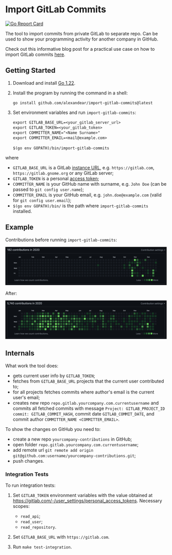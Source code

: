 # Import GitLab Commits

[![Go Report Card](https://goreportcard.com/badge/github.com/alexandear/import-gitlab-commits)](https://goreportcard.com/report/github.com/alexandear/import-gitlab-commits)

The tool to import commits from private GitLab to separate repo. Can be used to show your programming activity for another company in GitHub.

Check out this informative blog post for a practical use case on how to import GitLab commits [here](https://alexandear.github.io/posts/2023-03-08-import-gitlab-commits/).

## Getting Started

1. Download and install [Go 1.22](https://go.dev/dl/).
2. Install the program by running the command in a shell:

    ```shell
    go install github.com/alexandear/import-gitlab-commits@latest
    ```

3. Set environment variables and run `import-gitlab-commits`:

    ```shell
    export GITLAB_BASE_URL=<your_gitlab_server_url>
    export GITLAB_TOKEN=<your_gitlab_token>
    export COMMITTER_NAME="<Name Surname>"
    export COMMITTER_EMAIL=<mail@example.com>

    $(go env GOPATH)/bin/import-gitlab-commits
    ```

where

- `GITLAB_BASE_URL` is a GitLab [instance URL](https://stackoverflow.com/questions/58236175/what-is-a-gitlab-instance-url-and-how-can-i-get-it), e.g. `https://gitlab.com`, `https://gitlab.gnome.org` or any GitLab server;
- `GITLAB_TOKEN` is a personal [access token](https://docs.gitlab.com/ee/user/profile/personal_access_tokens.html#create-a-personal-access-token);
- `COMMITTER_NAME` is your GitHub name with surname, e.g. `John Doe` (can be passed to `git config user.name`);
- `COMMITTER_EMAIL` is your GitHub email, e.g. `john.doe@example.com` (valid for `git config user.email`);
- `$(go env GOPATH)/bin/` is the path where `import-gitlab-commits` installed.

## Example

Contributions before running `import-gitlab-commits`:

<picture>
 <source media="(prefers-color-scheme: dark)" srcset="screenshots/contribs_before_dark.png">
 <source media="(prefers-color-scheme: light)" srcset="screenshots/contribs_before_light.png">
 <img alt="Screenshot of GitHub contributions graph before running import-gitlab-commits" src="screenshots/contribs_before_dark.png" width="1000">
</picture>

After:

<picture>
 <source media="(prefers-color-scheme: dark)" srcset="screenshots/contribs_after_dark.png">
 <source media="(prefers-color-scheme: light)" srcset="screenshots/contribs_after_light.png">
 <img alt="Screenshot of GitHub contributions graph after running import-gitlab-commits with a lot of activity" src="screenshots/contribs_after_dark.png" width="1000">
</picture>

## Internals

What work the tool does:

- gets current user info by `GITLAB_TOKEN`;
- fetches from `GITLAB_BASE_URL` projects that the current user contributed to;
- for all projects fetches commits where author's email is the current user's email;
- creates new repo `repo.gitlab.yourcompany.com.currentusername` and commits all fetched commits with message
`Project: GITLAB_PROJECT_ID commit: GITLAB_COMMIT_HASH`, commit date `GITLAB_COMMIT_DATE`, and commit author `COMMITTER_NAME <COMMITTER_EMAIL>`.

To show the changes on GitHub you need to:

- create a new repo `yourcompany-contributions` in GitHub;
- open folder `repo.gitlab.yourcompany.com.currentusername`;
- add remote url `git remote add origin git@github.com:username/yourcompany-contributions.git`;
- push changes.

### Integration Tests

To run integration tests:

1. Set `GITLAB_TOKEN` environment variables with the value obtained at <https://gitlab.com/-/user_settings/personal_access_tokens>. Necessary scopes:
    - `read_api`;
    - `read_user`;
    - `read_repository`.

2. Set `GITLAB_BASE_URL` with `https://gitlab.com`.
3. Run `make test-integration`.
